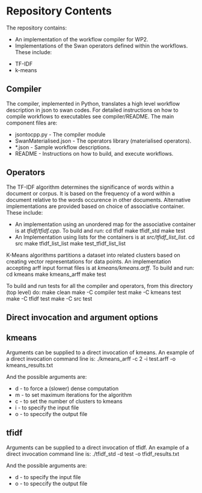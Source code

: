 Repository Contents
==============

The repository contains:
* An implementation of the workflow compiler for WP2. 
* Implementations of the Swan operators defined within the workflows.  These include:
-	TF-IDF
-	k-means

Compiler
--------------

The compiler, implemented in Python, translates a high level workflow description in json to swan codes.  For detailed instructions on how to compile workflows to executables see compiler/README.  The main component files are:
- jsontocpp.py - The compiler module
- SwanMaterialised.json - The operators library (materialised operators).
- *.json - Sample workflow descriptions.
- README - Instructions on how to build, and execute workflows.

Operators
--------------

The TF-IDF algorithm determines the significance of words within a document or corpus.  It is based on the frequency of a word within a document relative to the words occurence in other documents.  Alternative implementations are provided based on choice of associative container.  These include:
- An implementation using an unordered map for the associative container is at *tfidf/tfidf.cpp*. To build and run:
    cd tfidf
    make tfidf_std
    make test
- An Implementation using lists for the containers is at *src/tfidf_list_list*.
    cd src
    make tfidf_list_list
    make test_tfidf_list_list

K-Means algorithms partitions a dataset into related clusters based on creating vector representations for data points.  An implementation accepting arff input format files is at *kmeans/kmeans.arff*. To build and run:
    cd kmeans
    make kmeans_arff
    make test

To build and run tests for all the compiler and operators,  from this directory (top level) do:
    make clean
    make -C compiler test
    make -C kmeans test
    make -C tfidf test
    make -C src test


Direct invocation and argument options
--------------------------------------

kmeans
------
Arguments can be supplied to a direct invocation of kmeans.  An example of a direct invocation command line is:
    ./kmeans_arff -c 2 -i test.arff -o kmeans_results.txt

And the possible arguments are:
 - d \- to force a (slower) dense computation
 - m \- to set maximum iterations for the algorithm
 - c \- to set the number of clusters to kmeans
 - i \- to specify the input file
 - o \- to speccify the output file
 
tfidf
-----
Arguments can be supplied to a direct invocation of tfidf.  An example of a direct invocation command line is:
    ./tfidf_std -d test -o tfidf_results.txt

And the possible arguments are:
 - d \- to specify the input file
 - o \- to speccify the output file
